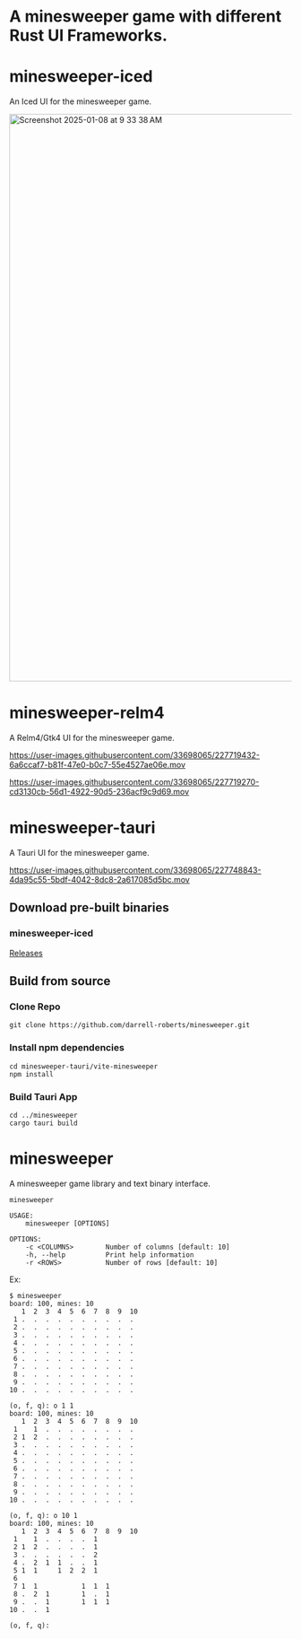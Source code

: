 # A minesweeper game with different Rust UI Frameworks.

# minesweeper-iced

An Iced UI for the minesweeper game.

<img width="1012" alt="Screenshot 2025-01-08 at 9 33 38 AM" src="https://github.com/user-attachments/assets/c5853aa7-5167-4aaf-aefb-7d51212c263b" />

# minesweeper-relm4

A Relm4/Gtk4 UI for the minesweeper game.

https://user-images.githubusercontent.com/33698065/227719432-6a6ccaf7-b81f-47e0-b0c7-55e4527ae06e.mov

https://user-images.githubusercontent.com/33698065/227719270-cd3130cb-56d1-4922-90d5-236acf9c9d69.mov

# minesweeper-tauri

A Tauri UI for the minesweeper game.

https://user-images.githubusercontent.com/33698065/227748843-4da95c55-5bdf-4042-8dc8-2a617085d5bc.mov

## Download pre-built binaries

### minesweeper-iced
[Releases](https://github.com/darrell-roberts/minesweeper/releases)

## Build from source

### Clone Repo

```
git clone https://github.com/darrell-roberts/minesweeper.git
```

### Install npm dependencies

```
cd minesweeper-tauri/vite-minesweeper
npm install
```

### Build Tauri App

```
cd ../minesweeper
cargo tauri build
```

# minesweeper

A minesweeper game library and text binary interface.

```text
minesweeper

USAGE:
    minesweeper [OPTIONS]

OPTIONS:
    -c <COLUMNS>        Number of columns [default: 10]
    -h, --help          Print help information
    -r <ROWS>           Number of rows [default: 10]
```

Ex:

```text
$ minesweeper
board: 100, mines: 10
   1  2  3  4  5  6  7  8  9  10
 1 .  .  .  .  .  .  .  .  .  .
 2 .  .  .  .  .  .  .  .  .  .
 3 .  .  .  .  .  .  .  .  .  .
 4 .  .  .  .  .  .  .  .  .  .
 5 .  .  .  .  .  .  .  .  .  .
 6 .  .  .  .  .  .  .  .  .  .
 7 .  .  .  .  .  .  .  .  .  .
 8 .  .  .  .  .  .  .  .  .  .
 9 .  .  .  .  .  .  .  .  .  .
10 .  .  .  .  .  .  .  .  .  .

(o, f, q): o 1 1
board: 100, mines: 10
   1  2  3  4  5  6  7  8  9  10
 1    1  .  .  .  .  .  .  .  .
 2 1  2  .  .  .  .  .  .  .  .
 3 .  .  .  .  .  .  .  .  .  .
 4 .  .  .  .  .  .  .  .  .  .
 5 .  .  .  .  .  .  .  .  .  .
 6 .  .  .  .  .  .  .  .  .  .
 7 .  .  .  .  .  .  .  .  .  .
 8 .  .  .  .  .  .  .  .  .  .
 9 .  .  .  .  .  .  .  .  .  .
10 .  .  .  .  .  .  .  .  .  .

(o, f, q): o 10 1
board: 100, mines: 10
   1  2  3  4  5  6  7  8  9  10
 1    1  .  .  .  .  1
 2 1  2  .  .  .  .  1
 3 .  .  .  .  .  .  2
 4 .  2  1  1  .  .  1
 5 1  1     1  2  2  1
 6
 7 1  1           1  1  1
 8 .  2  1        1  .  1
 9 .  .  1        1  1  1
10 .  .  1

(o, f, q):
```
